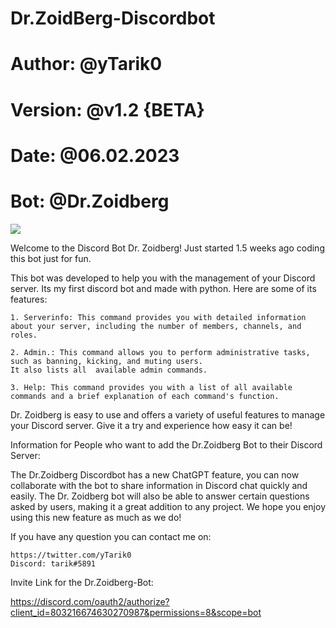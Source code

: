 # Dr.ZoidBerg-Discordbot
# Author:  @yTarik0
# Version: @v1.2 {BETA}
# Date:    @06.02.2023
# Bot:     @Dr.Zoidberg

![](https://komarev.com/ghpvc/?username=yTarik0&color=green&style=for-the-badge)

Welcome to the Discord Bot Dr. Zoidberg!
Just started 1.5 weeks ago coding this bot just for fun.

  This bot was developed to help you with the management of your Discord server. 
  Its my first discord bot and made with python. Here are some of its features:

    1. Serverinfo: This command provides you with detailed information about your server, including the number of members, channels, and roles.

    2. Admin.: This command allows you to perform administrative tasks, such as banning, kicking, and muting users.
    It also lists all  available admin commands.

    3. Help: This command provides you with a list of all available commands and a brief explanation of each command's function.

  Dr. Zoidberg is easy to use and offers a variety of useful features to manage your Discord server. Give it a try and experience how easy it can be!
 
Information for People who want to add the Dr.Zoidberg Bot to their Discord Server:
  
   The Dr.Zoidberg Discordbot has a new ChatGPT feature, you can now collaborate with the bot to share information in Discord chat quickly and easily. The    Dr. Zoidberg bot will also be able to answer certain questions asked by users, making it a great addition to any project. We hope you enjoy using this      new feature as much as we do!
  
  If you have any question you can contact me on:
  
    https://twitter.com/yTarik0
    Discord: tarik#5891


Invite Link for the Dr.Zoidberg-Bot:

  https://discord.com/oauth2/authorize?client_id=803216674630270987&permissions=8&scope=bot
  
  
